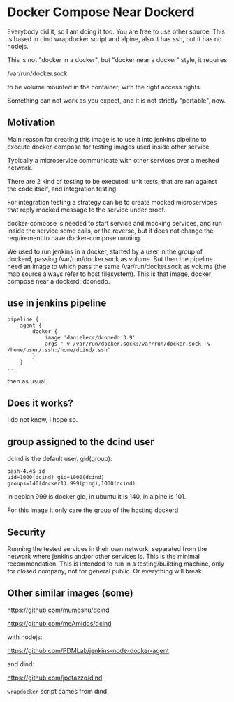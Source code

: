 # Docker Compose Near Dockerd

Everybody did it, so I am doing it too. You are free to use other source.
This is based in dind wrapdocker script and alpine, also it has ssh, but it has no nodejs.

This is not "docker in a docker", but "docker near a docker" style, it requires

/var/run/docker.sock

to be volume mounted in the container, with the right access rights.

Something can not work as you expect, and it is not strictly "portable", now.

## Motivation

Main reason for creating this image is to use it into jenkins pipeline to
execute docker-compose for testing images used inside other service.

Typically a microservice communicate with other services over a meshed network.

There are 2 kind of testing to be executed: unit tests, that are ran against
the code itself, and integration testing.

For integration testing a strategy can be to create mocked microservices that
reply mocked message to the service under proof.

docker-compose is needed to start service and mocking services, and run inside
the service some calls, or the reverse, but it does not change the requirement
to have docker-compose running.

We used to run jenkins in a docker, started by a user in the group of dockerd,
passing /var/run/docker.sock as volume. But then the pipeline need an image to
which pass the same /var/run/docker.sock as volume (the map source always refer
to host filesystem). This is that image, docker compose near a dockerd: dconedo.

## use in jenkins pipeline

```
pipeline {
    agent {
        docker {
            image 'danielecr/dconedo:3.9'
            args '-v /var/run/docker.sock:/var/run/docker.sock -v /home/user/.ssh:/home/dcind/.ssh'
        }
    }
...
```
then as usual.

## Does it works?

I do not know, I hope so.

## group assigned to the dcind user

dcind is the default user. gid(group):

```
bash-4.4$ id
uid=1000(dcind) gid=1000(dcind) groups=140(docker1),999(ping),1000(dcind)
```

in debian 999 is docker gid, in ubuntu it is 140, in alpine is 101.

For this image it only care the group of the hosting dockerd

## Security

Running the tested services in their own network, separated from the network
where jenkins and/or other services is. This is the minimal recommendation.
This is intended to run in a testing/building machine, only for closed
company, not for general public. Or everything will break.

## Other similar images (some)

https://github.com/mumoshu/dcind

https://github.com/meAmidos/dcind

with nodejs:

https://github.com/PDMLab/jenkins-node-docker-agent

and dind:

https://github.com/jpetazzo/dind

`wrapdocker` script cames from dind.
